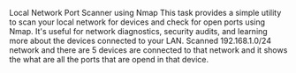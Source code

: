 Local Network Port Scanner using Nmap
This task provides a simple utility to scan your local network for devices and check for open ports using Nmap. It's useful for network diagnostics, security audits, and learning more about the devices connected to your LAN.
Scanned 192.168.1.0/24 network and there are 5 devices are connected to that network and it shows the what are all the ports that are opend in that device.


